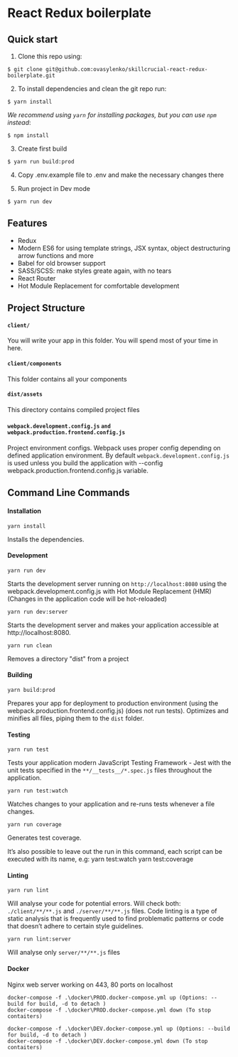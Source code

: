 # React Redux boilerplate

## Quick start

1. Clone this repo using:
  ```shell
  $ git clone git@github.com:ovasylenko/skillcrucial-react-redux-boilerplate.git
  ```

2. To install dependencies and clean the git repo run:

  ```shell
  $ yarn install
  ```

  *We recommend using `yarn` for installing packages, but you can use `npm` instead*:

  ```shell
  $ npm install
  ```
3. Create first build

  ```shell
  $ yarn run build:prod
  ```
4. Copy .env.example file to .env and make the necessary changes there

5. Run project in Dev mode

  ```shell
  $ yarn run dev
  ```

## Features

* Redux
* Modern ES6 for using template strings, JSX syntax, object destructuring arrow functions and more
* Babel for old browser support
* SASS/SCSS: make styles greate again, with no tears
* React Router
* Hot Module Replacement for comfortable development

## Project Structure

#### `client/`

You will write your app in this folder. You will spend most of your time in here.

#### `client/components`

This folder contains all your components

#### `dist/assets`
This directory contains compiled project files

#### `webpack.development.config.js` `and webpack.production.frontend.config.js`
Project environment configs. Webpack uses proper config depending on defined application environment.
By default `webpack.development.config.js` is used unless you build the application with --config webpack.production.frontend.config.js variable.


## Command Line Commands

#### Installation

```Shell
yarn install
```
Installs the dependencies.

#### Development

```Shell
yarn run dev
```

Starts the development server running on `http://localhost:8080` using the webpack.development.config.js with Hot Module Replacement (HMR) (Changes in the application code will be hot-reloaded)

```Shell
yarn run dev:server
```

Starts the development server and makes your application accessible at http://localhost:8080.

```Shell
yarn run clean
```
Removes a directory "dist" from a project

#### Building

```Shell
yarn build:prod
```

Prepares your app for deployment to production environment (using the webpack.production.frontend.config.js) (does not run tests). Optimizes and minifies all files, piping them to the `dist` folder.


#### Testing

```Shell
yarn run test
```

Tests your application modern JavaScript Testing Framework - Jest with the unit tests specified in the `**/__tests__/*.spec.js` files
throughout the application.

```Shell
yarn run test:watch
```

Watches changes to your application and re-runs tests whenever a file changes.

```Shell
yarn run coverage
```

Generates test coverage.


It’s also possible to leave out the run in this command, each script can be executed with its name, e.g:
yarn test:watch
yarn test:coverage

#### Linting

```Shell
yarn run lint
```
Will analyse your code for potential errors. Will check both: `./client/**/**.js` and `./server/**/**.js` files.
Code linting is a type of static analysis that is frequently used to find problematic patterns or code that doesn’t adhere to certain style guidelines.


```Shell
yarn run lint:server
```

Will analyse only  `server/**/**.js` files

#### Docker
Nginx web server working on 443, 80 ports on localhost

```run production
docker-compose -f .\docker\PROD.docker-compose.yml up (Options: --build for build, -d to detach )
docker-compose -f .\docker\PROD.docker-compose.yml down (To stop contaiters)
```
```run develop
docker-compose -f .\docker\DEV.docker-compose.yml up (Options: --build for build, -d to detach )
docker-compose -f .\docker\DEV.docker-compose.yml down (To stop contaiters)
```
